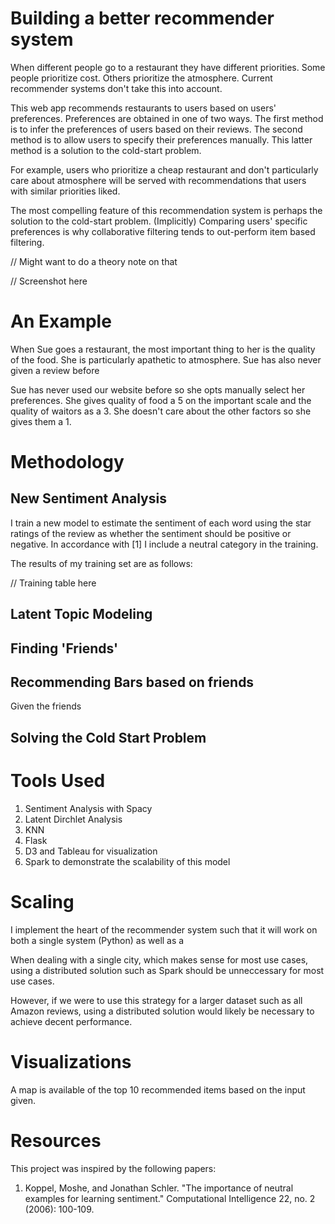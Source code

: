 # Building a better recommender system
When different people go to a restaurant they have different priorities. Some people prioritize cost. Others prioritize 
the atmosphere. Current recommender systems don't take this into account. 

This web app recommends restaurants to users based on users' preferences. Preferences are obtained in one of two ways.
The first method is to infer the preferences of users based on their reviews. The second method is to allow users to specify 
their preferences manually. This latter method is a solution to the cold-start problem. 

For example, users who prioritize a cheap restaurant and don't particularly care about atmosphere will be served
with recommendations that users with similar priorities liked. 

The most compelling feature of this recommendation system is perhaps the solution to the cold-start problem. (Implicitly) Comparing users'
specific preferences is why collaborative filtering tends to out-perform item based filtering. 

// Might want to do a theory note on that 

// Screenshot here
 
# An Example
When Sue goes a restaurant, the most important thing to her is the quality of the food. She is particularly apathetic 
 to atmosphere. Sue has also never given a review before
 
Sue has never used our website before so she opts manually select her preferences. She gives quality of food a 5
on the important scale and the quality of waitors as a 3. She doesn't care about the other factors so she gives them
a 1. 


# Methodology
## New Sentiment Analysis
I train a new model to estimate the sentiment of each word using the star ratings of the review as whether the sentiment should 
 be positive or negative. In accordance with [1] I include a neutral category in the training. 

The results of my training set are as follows:

// Training table here

## Latent Topic Modeling

## Finding 'Friends'


## Recommending Bars based on friends
Given the friends

## Solving the Cold Start Problem

# Tools Used
1. Sentiment Analysis with Spacy
2. Latent Dirchlet Analysis
3. KNN
4. Flask
5. D3 and Tableau for visualization
6. Spark to demonstrate the scalability of this model


# Scaling
I implement the heart of the recommender system such that it will work on both a single system
 (Python) as well as a 

When dealing with a single city, which makes sense for most use cases, using a distributed solution such as Spark
should be unneccessary for most use cases.

However, if we were to use this strategy for a larger dataset such as all Amazon reviews, using a distributed solution 
would likely be necessary to achieve decent performance.

# Visualizations
A map is available of the top 10 recommended items based on the input given.

# Resources
This project was inspired by the following papers:

1. Koppel, Moshe, and Jonathan Schler. "The importance of neutral examples for learning sentiment." Computational Intelligence 22, no. 2 (2006): 100-109.